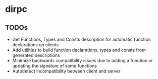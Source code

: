 # dirpc

## TODOs
- Get Functions, Types and Consts description for automatic function declarations on clients
- Add utilities to build function declarations, types and consts from generated descriptions
- Minimize backwards compatibility issues due to adding a function or updating the signature of some functions
- Autodetect incompatibility between client and server
